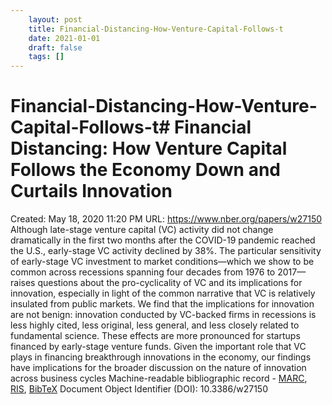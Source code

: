 ```yaml
---
 	layout: post
 	title: Financial-Distancing-How-Venture-Capital-Follows-t
 	date: 2021-01-01
 	draft: false
 	tags: []
---
```


# Financial-Distancing-How-Venture-Capital-Follows-t# Financial Distancing: How Venture Capital Follows the Economy Down and Curtails Innovation
Created: May 18, 2020 11:20 PM
URL: https://www.nber.org/papers/w27150
Although late-stage venture capital (VC) activity did not change dramatically in the first two months after the COVID-19 pandemic reached the U.S., early-stage VC activity declined by 38%.
The particular sensitivity of early-stage VC investment to market conditions—which we show to be common across recessions spanning four decades from 1976 to 2017—raises questions about the pro-cyclicality of VC and its implications for innovation, especially in light of the common narrative that VC is relatively insulated from public markets.
We find that the implications for innovation are not benign: innovation conducted by VC-backed firms in recessions is less highly cited, less original, less general, and less closely related to fundamental science.
These effects are more pronounced for startups financed by early-stage venture funds.
Given the important role that VC plays in financing breakthrough innovations in the economy, our findings have implications for the broader discussion on the nature of innovation across business cycles
Machine-readable bibliographic record - [MARC](https://www.nber.org/papers/w27150.marc), [RIS](https://www.nber.org/papers/w27150.ris), [BibTeX](https://www.nber.org/papers/w27150.bib)
Document Object Identifier (DOI): 10.3386/w27150
